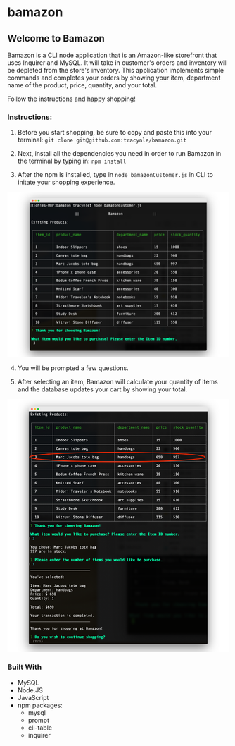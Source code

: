 # bamazon

## Welcome to Bamazon
Bamazon is a CLI node application that is an Amazon-like storefront that uses Inquirer and MySQL. It will take in customer's orders and inventory will be depleted from the store's inventory. This application implements simple commands and completes your orders by showing your item, department name of the product, price, quantity, and your total.

Follow the instructions and happy shopping!

### Instructions:
1. Before you start shopping, be sure to copy and paste this into your terminal: `git clone git@github.com:tracynle/bamazon.git`
2. Next, install all the dependencies you need in order to run Bamazon in the terminal by typing in: `npm install`

3. After the npm is installed, type in `node bamazonCustomer.js` in CLI to initate your shopping experience. 

![Screenshot](/screenshots/screenshot1.png)

4. You will be prompted a few questions.

5. After selecting an item, Bamazon will calculate your quantity of items and the database updates your cart by showing your total.

![Screenshot](/screenshots/screenshot2.png)

### Built With
* MySQL
* Node.JS
* JavaScript
* npm packages:
    * mysql
    * prompt
    * cli-table
    * inquirer
